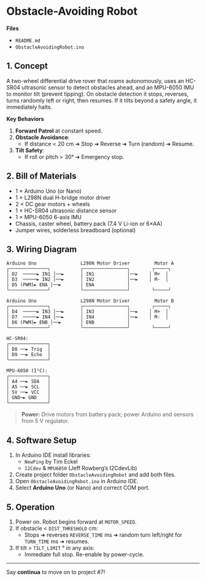 # Obstacle-Avoiding Robot

**Files**  
- `README.md`  
- `ObstacleAvoidingRobot.ino`

## 1. Concept  
A two-wheel differential drive rover that roams autonomously, uses an HC-SR04 ultrasonic sensor to detect obstacles ahead, and an MPU-6050 IMU to monitor tilt (prevent tipping). On obstacle detection it stops, reverses, turns randomly left or right, then resumes. If it tilts beyond a safety angle, it immediately halts.

**Key Behaviors**  
1. **Forward Patrol** at constant speed.  
2. **Obstacle Avoidance**:  
   - If distance < 20 cm ➔ Stop ➔ Reverse ➔ Turn (random) ➔ Resume.  
3. **Tilt Safety**:  
   - If roll or pitch > 30° ➔ Emergency stop.

## 2. Bill of Materials  
- 1 × Arduino Uno (or Nano)  
- 1 × L298N dual H-bridge motor driver  
- 2 × DC gear motors + wheels  
- 1 × HC-SR04 ultrasonic distance sensor  
- 1 × MPU-6050 6-axis IMU  
- Chassis, caster wheel, battery pack (7.4 V Li-ion or 6×AA)  
- Jumper wires, solderless breadboard (optional)  

## 3. Wiring Diagram

    Arduino Uno                L298N Motor Driver         Motor A  
    ┌──────────────┐           ┌────────────────┐        ┌─────┐
    │ D2  ─────► IN1 │──►      │ IN1            │──►    │ M+  │
    │ D3  ─────► IN2 │──►      │ IN2            │──►    │ M-  │
    │ D5 (PWM)► ENA │──►       │ ENA            │
    └──────────────┘           └────────────────┘        └─────┘

    Arduino Uno                L298N Motor Driver         Motor B  
    ┌──────────────┐           ┌────────────────┐        ┌─────┐
    │ D4  ─────► IN3 │──►      │ IN3            │──►    │ M+  │
    │ D7  ─────► IN4 │──►      │ IN4            │──►    │ M-  │
    │ D6 (PWM)► ENB │──►       │ ENB            │
    └──────────────┘           └────────────────┘        └─────┘

    HC-SR04:
    ┌──────────────┐
    │ D8 ──► Trig  │
    │ D9 ──► Echo  │
    └──────────────┘

    MPU-6050 (I²C):
    ┌──────────────┐
    │ A4 ──► SDA   │
    │ A5 ──► SCL   │
    │ 5V ──► VCC   │
    │ GND─► GND    │
    └──────────────┘

> **Power:** Drive motors from battery pack; power Arduino and sensors from 5 V regulator.

## 4. Software Setup  
1. In Arduino IDE install libraries:  
   - `NewPing` by Tim Eckel  
   - `I2Cdev` & `MPU6050` (Jeff Rowberg’s I2CdevLib)  
2. Create project folder `ObstacleAvoidingRobot` and add both files.  
3. Open `ObstacleAvoidingRobot.ino` in Arduino IDE.  
4. Select **Arduino Uno** (or Nano) and correct COM port.

## 5. Operation  
1. Power on. Robot begins forward at `MOTOR_SPEED`.  
2. If obstacle < `DIST_THRESHOLD` cm:  
   - Stops ➔ reverses `REVERSE_TIME` ms ➔ random turn left/right for `TURN_TIME` ms ➔ resumes.  
3. If tilt > `TILT_LIMIT` ° in any axis:  
   - Immediate full stop. Re-enable by power-cycle.  

---

Say **continua** to move on to project #7!  
